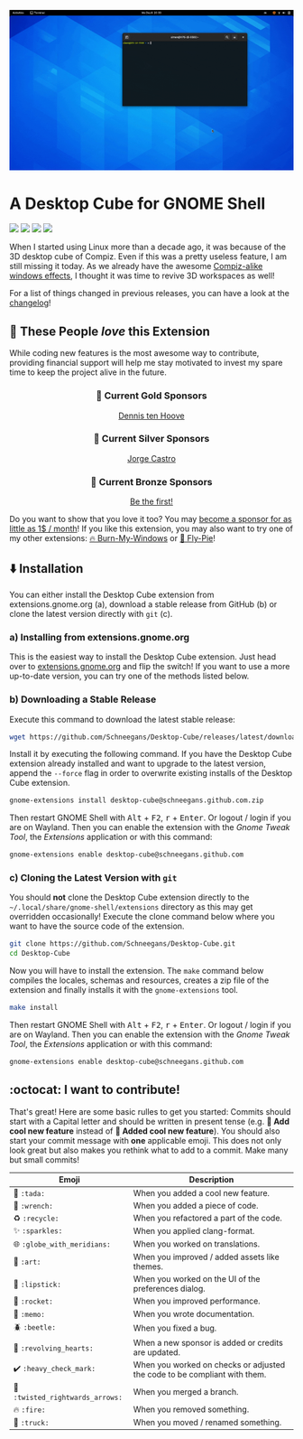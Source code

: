 <p align="center">
  <img src ="docs/pics/teaser.gif" />
</p>

# A Desktop Cube for GNOME Shell

<a href="https://github.com/Schneegans/Desktop-Cube/actions"><img src="https://github.com/Schneegans/Desktop-Cube/workflows/Checks/badge.svg?branch=main" /></a>
<a href="LICENSE"><img src="https://img.shields.io/badge/License-GPLv3-blue.svg?labelColor=303030" /></a>
<a href="https://extensions.gnome.org/extension/4648/desktop-cube/"><img src="https://img.shields.io/badge/Download-extensions.gnome.org-e67f4d.svg?logo=gnome&logoColor=lightgrey&labelColor=303030" /></a>
<a href="https://hosted.weblate.org/engage/desktop-cube/"><img src="https://img.shields.io/weblate/progress/desktop-cube?label=Translated&logo=weblate&logoColor=lightgray&labelColor=303030" /></a>



When I started using Linux more than a decade ago, it was because of the 3D desktop cube of Compiz.
Even if this was a pretty useless feature, I am still missing it today.
As we already have the awesome [Compiz-alike windows effects](https://extensions.gnome.org/extension/2950/compiz-alike-windows-effect/), I thought it was time to revive 3D workspaces as well!

For a list of things changed in previous releases, you can have a look at the [changelog](docs/changelog.md)!

## 💞 These People _love_ this Extension

While coding new features is the most awesome way to contribute, providing financial support will help me stay motivated to invest my spare time to keep the project alive in the future.

<h3 align="center">🥇 Current Gold Sponsors</h3>
<p align="center">
<a href="https://github.com/dennis1248">Dennis ten Hoove</a><br>
</p>

<h3 align="center">🥈 Current Silver Sponsors</h3>
<p align="center">
  <a href="https://github.com/castrojo">Jorge Castro</a>
</p>

<h3 align="center">🥉 Current Bronze Sponsors</h3>
<p align="center">
  <a href="https://github.com/sponsors/Schneegans">Be the first!</a>
</p>

<!--
<h3 align="center">🏅 Previous Sponsors and One-Time Donators</h3>
<p align="center">
</p>
-->

Do you want to show that you love it too? You may <a href="https://github.com/sponsors/Schneegans">become a sponsor for as little as 1$ / month</a>!
If you like this extension, you may also want to try one of my other extensions: [🔥 Burn-My-Windows](https://github.com/Schneegans/Burn-My-Windows) or [🍰 Fly-Pie](https://github.com/Schneegans/Fly-Pie/)!

## ⬇️ Installation

You can either install the Desktop Cube extension from extensions.gnome.org (a), download a stable release
from GitHub (b) or clone the latest version directly with `git` (c).

### a) Installing from extensions.gnome.org

This is the easiest way to install the Desktop Cube extension. Just head over to
[extensions.gnome.org](https://extensions.gnome.org/extension/4648/desktop-cube) and flip the switch!
If you want to use a more up-to-date version, you can try one of the methods listed below.

### b) Downloading a Stable Release

Execute this command to download the latest stable release:

```bash
wget https://github.com/Schneegans/Desktop-Cube/releases/latest/download/desktop-cube@schneegans.github.com.zip
```

Install it by executing the following command. If you have the Desktop Cube extension already installed and want to upgrade to
the latest version, append the `--force` flag in order to overwrite existing installs of the Desktop Cube extension.

```bash
gnome-extensions install desktop-cube@schneegans.github.com.zip
```

Then restart GNOME Shell with <kbd>Alt</kbd> + <kbd>F2</kbd>, <kbd>r</kbd> + <kbd>Enter</kbd>.
Or logout / login if you are on Wayland.
Then you can enable the extension with the *Gnome Tweak Tool*, the *Extensions* application or with this command:

```bash
gnome-extensions enable desktop-cube@schneegans.github.com
```

### c) Cloning the Latest Version with `git`

You should **not** clone the Desktop Cube extension directly to the `~/.local/share/gnome-shell/extensions` directory as this may get overridden occasionally!
Execute the clone command below where you want to have the source code of the extension.

```bash
git clone https://github.com/Schneegans/Desktop-Cube.git
cd Desktop-Cube
```

Now you will have to install the extension.
The `make` command below compiles the locales, schemas and resources, creates a zip file of the extension and finally installs it with the `gnome-extensions` tool.

```bash
make install
```

Then restart GNOME Shell with <kbd>Alt</kbd> + <kbd>F2</kbd>, <kbd>r</kbd> + <kbd>Enter</kbd>.
Or logout / login if you are on Wayland.
Then you can enable the extension with the *Gnome Tweak Tool*, the *Extensions* application or with this command:

```bash
gnome-extensions enable desktop-cube@schneegans.github.com
```

## :octocat: I want to contribute!

That's great!
Here are some basic rulles to get you started:
Commits should start with a Capital letter and should be written in present tense (e.g. __:tada: Add cool new feature__ instead of __:tada: Added cool new feature__).
You should also start your commit message with **one** applicable emoji.
This does not only look great but also makes you rethink what to add to a commit. Make many but small commits!

Emoji | Description
------|------------
:tada: `:tada:` | When you added a cool new feature.
:wrench: `:wrench:` | When you added a piece of code.
:recycle: `:recycle:` | When you refactored a part of the code.
:sparkles: `:sparkles:` | When you applied clang-format.
:globe_with_meridians: `:globe_with_meridians:` | When you worked on translations.
:art: `:art:` | When you improved / added assets like themes.
:lipstick: `:lipstick:` | When you worked on the UI of the preferences dialog.
:rocket: `:rocket:` | When you improved performance.
:memo: `:memo:` | When you wrote documentation.
:beetle: `:beetle:` | When you fixed a bug.
:revolving_hearts: `:revolving_hearts:` | When a new sponsor is added or credits are updated.
:heavy_check_mark: `:heavy_check_mark:` | When you worked on checks or adjusted the code to be compliant with them.
:twisted_rightwards_arrows: `:twisted_rightwards_arrows:` | When you merged a branch.
:fire: `:fire:` | When you removed something.
:truck: `:truck:` | When you moved / renamed something.